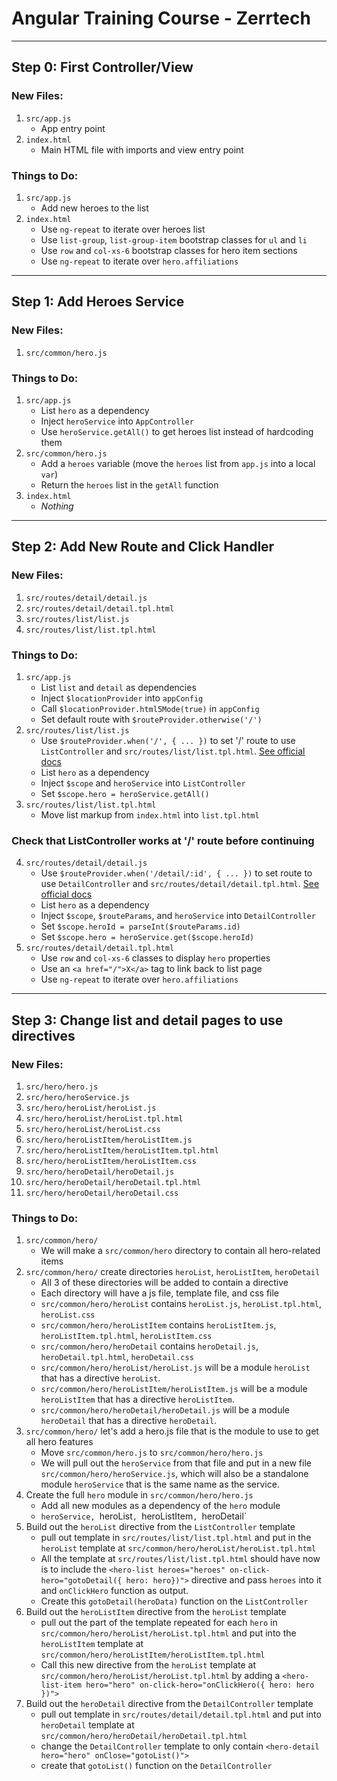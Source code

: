 # Angular Training Course - Zerrtech
-----

## Step 0: First Controller/View

### New Files:
1. `src/app.js`
   * App entry point
2. `index.html`
   * Main HTML file with imports and view entry point

### Things to Do:
1. `src/app.js`
   * Add new heroes to the list
2. `index.html`
   * Use `ng-repeat` to iterate over heroes list
   * Use `list-group`, `list-group-item` bootstrap classes for `ul` and `li`
   * Use `row` and `col-xs-6` bootstrap classes for hero item sections
   * Use `ng-repeat` to iterate over `hero.affiliations`
---------------------------

## Step 1: Add Heroes Service

### New Files:
1. `src/common/hero.js`

### Things to Do:
1. `src/app.js`
   * List `hero` as a dependency
   * Inject `heroService` into `AppController`
   * Use `heroService.getAll()` to get heroes list instead of hardcoding them
2. `src/common/hero.js`
   * Add a `heroes` variable (move the `heroes` list from `app.js` into a local `var`)
   * Return the `heroes` list in the `getAll` function
3. `index.html`
   * *Nothing*
---------------------------


## Step 2: Add New Route and Click Handler

### New Files:
1. `src/routes/detail/detail.js`
2. `src/routes/detail/detail.tpl.html`
3. `src/routes/list/list.js`
4. `src/routes/list/list.tpl.html`

### Things to Do:
1. `src/app.js`
   * List `list` and `detail` as dependencies
   * Inject `$locationProvider` into `appConfig`
   * Call `$locationProvider.html5Mode(true)` in `appConfig`
   * Set default route with `$routeProvider.otherwise('/')`
2. `src/routes/list/list.js`
   * Use `$routeProvider.when('/', { ... })` to set '/' route to use `ListController` and `src/routes/list/list.tpl.html`. [See official docs](https://docs.angularjs.org/api/ngRoute/provider/$routeProvider#when)   
   * List `hero` as a dependency
   * Inject `$scope` and `heroService` into `ListController`
   * Set `$scope.hero = heroService.getAll()`
3. `src/routes/list/list.tpl.html`
   * Move list markup from `index.html` into `list.tpl.html`

### Check that ListController works at '/' route before continuing 
4. `src/routes/detail/detail.js`
   * Use `$routeProvider.when('/detail/:id', { ... })` to set route to use `DetailController` and `src/routes/detail/detail.tpl.html`. [See official docs](https://docs.angularjs.org/api/ngRoute/provider/$routeProvider#when)   
   * List `hero` as a dependency
   * Inject `$scope`, `$routeParams`, and `heroService` into `DetailController`
   * Set `$scope.heroId = parseInt($routeParams.id)`
   * Set `$scope.hero = heroService.get($scope.heroId)`
5. `src/routes/detail/detail.tpl.html`
   * Use `row` and `col-xs-6` classes to display `hero` properties
   * Use an `<a href="/">X</a>` tag to link back to list page  
   * Use `ng-repeat` to iterate over `hero.affiliations`
---------------------------


## Step 3: Change list and detail pages to use directives

### New Files:
1. `src/hero/hero.js`
2. `src/hero/heroService.js`
3. `src/hero/heroList/heroList.js`
4. `src/hero/heroList/heroList.tpl.html`
5. `src/hero/heroList/heroList.css`
6. `src/hero/heroListItem/heroListItem.js`
7. `src/hero/heroListItem/heroListItem.tpl.html`
8. `src/hero/heroListItem/heroListItem.css`
9. `src/hero/heroDetail/heroDetail.js`
10. `src/hero/heroDetail/heroDetail.tpl.html`
11. `src/hero/heroDetail/heroDetail.css`


### Things to Do:
1. `src/common/hero/`
   * We will make a `src/common/hero` directory to contain all hero-related items
2. `src/common/hero/` create directories `heroList`, `heroListItem`, `heroDetail`
   * All 3 of these directories will be added to contain a directive
   * Each directory will have a js file, template file, and css file
   * `src/common/hero/heroList` contains `heroList.js`, `heroList.tpl.html`, `heroList.css`
   * `src/common/hero/heroListItem` contains `heroListItem.js`, `heroListItem.tpl.html`, `heroListItem.css`
   * `src/common/hero/heroDetail` contains `heroDetail.js`, `heroDetail.tpl.html`, `heroDetail.css`      
   * `src/common/hero/heroList/heroList.js` will be a module `heroList` that
     has a directive `heroList`.
   * `src/common/hero/heroListItem/heroListItem.js` will be a module `heroListItem` that
     has a directive `heroListItem`.
   * `src/common/hero/heroDetail/heroDetail.js` will be a module `heroDetail` that
     has a directive `heroDetail`.     
3. `src/common/hero/` let's add a hero.js file that is the module to use to get all hero features
   * Move `src/common/hero.js` to `src/common/hero/hero.js`
   * We will pull out the `heroService` from that file and put in a new file
     `src/common/hero/heroService.js`, which will also be a standalone module `heroService`
     that is the same name as the service.
4. Create the full `hero` module in `src/common/hero/hero.js`
   * Add all new modules as a dependency of the `hero` module
   * `heroService, `heroList`, `heroListItem`, `heroDetail` 
5. Build out the `heroList` directive from the `ListController` template
   * pull out template in `src/routes/list/list.tpl.html` and put in the `heroList` template
     at `src/common/hero/heroList/heroList.tpl.html`
   * All the template at `src/routes/list/list.tpl.html` should have now is to include
     the `<hero-list heroes="heroes" on-click-hero="gotoDetail({ hero: hero})">` directive and pass `heroes` into it and `onClickHero` function as output.
   * Create this `gotoDetail(heroData)` function on the `ListController`
6. Build out the `heroListItem` directive from the `heroList` template
   * pull out the part of the template repeated for each `hero` in `src/common/hero/heroList/heroList.tpl.html`
     and put into the `heroListItem` template at `src/common/hero/heroListItem/heroListItem.tpl.html`
   * Call this new directive from the `heroList` template at `src/common/hero/heroList/heroList.tpl.html`
     by adding a `<hero-list-item hero="hero" on-click-hero="onClickHero({ hero: hero })">`
7. Build out the `heroDetail` directive from the `DetailController` template
   * pull out template in `src/routes/detail/detail.tpl.html` and put into `heroDetail` template
     at `src/common/hero/heroDetail/heroDetail.tpl.html`
   * change the `DetailController` template to only contain `<hero-detail hero="hero" onClose="gotoList()">`
   * create that `gotoList()` function on the `DetailController`
